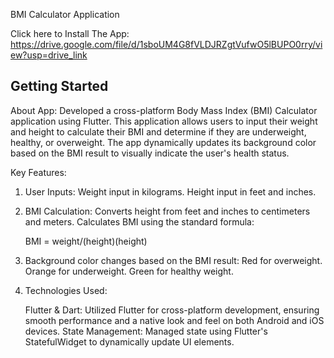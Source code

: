 BMI Calculator Application

Click here to Install The App: https://drive.google.com/file/d/1sboUM4G8fVLDJRZgtVufwO5lBUPO0rry/view?usp=drive_link

## Getting Started

About App:
Developed a cross-platform Body Mass Index (BMI) Calculator application using Flutter. This application allows users to input their weight and height to calculate their BMI and determine if they are underweight, healthy, or overweight. The app dynamically updates its background color based on the BMI result to visually indicate the user's health status.

Key Features:

1. User Inputs:
      Weight input in kilograms.
      Height input in feet and inches.

2. BMI Calculation:
      Converts height from feet and inches to centimeters and meters.
      Calculates BMI using the standard formula: 

      BMI = weight/(height)(height)
   
3. Background color changes based on the BMI result:
     Red for overweight.
     Orange for underweight.
     Green for healthy weight.

4. Technologies Used:

   Flutter & Dart: Utilized Flutter for cross-platform development, ensuring smooth performance and a native look and feel on both Android and iOS devices.
   State Management: Managed state using Flutter's StatefulWidget to dynamically update UI elements.
 

